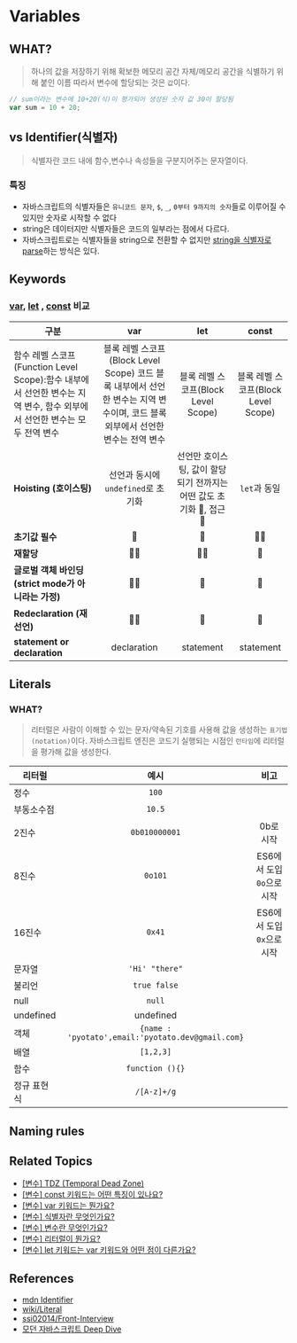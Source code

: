 # Variables

## WHAT?

> 하나의 값을 저장하기 위해 확보한 메모리 공간 자체/메모리 공간을 식별하기 위해 붙인 이름
> 따라서 변수에 할당되는 것은 `값`이다.

```js
// sum이라는 변수에 10+20(식)이 평가되어 생성된 숫자 값 30이 할당됨
var sum = 10 + 20;
```

## vs Identifier(식별자)

> 식별자란 코드 내에 함수,변수나 속성들을 구분지어주는 문자열이다.

### 특징

- 자바스크립트의 식별자들은 `유니코드 문자`, `$`, `_`, `0부터 9까지의 숫자`들로 이루어질 수 있지만 숫자로 시작할 수 없다
- string은 데이터지만 식별자들은 코드의 일부라는 점에서 다르다.
- 자바스크립트로는 식별자들을 string으로 전환할 수 없지만 [string을 식별자로 parse]()하는 방식은 있다.

## Keywords

### [var](), [let]() , [const]() 비교

| 구분       |                               var                     |                                                              let                   |                const                |
|---- | :-------------------------: | :------------------------------: |  :-------------------------: |                
| 함수 레벨 스코프(Function Level Scope):함수 내부에서 선언한 변수는 지역 변수, 함수 외부에서 선언한 변수는 모두 전역 변수 | 블록 레벨 스코프(Block Level Scope) 코드 블록 내부에서 선언한 변수는 지역 변수이며, 코드 블록 외부에서 선언한 변수는 전역 변수 | 블록 레벨 스코프(Block Level Scope) | 블록 레벨 스코프(Block Level Scope) |
| **Hoisting (호이스팅)**                              |                                            선언과 동시에 `undefined`로 초기화                                            |                             선언만 호이스팅, 값이 할당 되기 전까지는 어떤 값도 초기화 🙅, 접근 🙅                              |            `let`과 동일             |
| **초기값 필수**                                      |                                                            🙅                                                            |                                                               🙅                                                               |                 🙆‍♀️                  |
| **재할당**                                           |                                                            🙆‍♀️                                                            |                                                               🙆‍♀️                                                               |                 🙅                  |
| **글로벌 객체 바인딩 (strict mode가 아니라는 가정)** |                                                            🙆‍♀️                                                            |                                                               🙅                                                               |                 🙅                  |
| **Redeclaration (재선언)**                           |                                                            🙆‍♀️                                                            |                                                               🙅                                                               |                 🙅                  |
|**statement or declaration**|declaration|statement|statement|
## Literals

### WHAT?

> 리터럴은 사람이 이해할 수 있는 문자/약속된 기호를 사용해 값을 생성하는 `표기법(notation)`이다.
> 자바스크립트 엔진은 코드기 실행되는 시점인 `런타임`에 리터럴을 평가해 값을 생성한다.

| 리터럴      |                       예시                        |            비고            |
| ----------- | :-----------------------------------------------: | :------------------------: |
| 정수        |                       `100`                       |                            |
| 부동소수점  |                      `10.5`                       |                            |
| 2진수       |                   `0b010000001`                   |         0b로 시작          |
| 8진수       |                      `0o101`                      | ES6에서 도입 `0o`으로 시작 |
| 16진수      |                      `0x41`                       | ES6에서 도입 `0x`으로 시작 |
| 문자열      |                  `'Hi' "there"`                   |                            |
| 불리언      |                   `true false`                    |                            |
| null        |                      `null`                       |                            |
| undefined   |                     undefined                     |                            |
| 객체        | `{name : 'pyotato',email:'pyotato.dev@gmail.com}` |                            |
| 배열        |                     `[1,2,3]`                     |                            |
| 함수        |                  `function (){}`                  |                            |
| 정규 표현식 |                    `/[A-z]+/g`                    |                            |

## Naming rules

## Related Topics

- [[변수] TDZ (Temporal Dead Zone)](https://github.com/Pyotato/tech_interview/blob/JS/variable/TDZ.md)
- [[변수] const 키워드는 어떤 특징이 있나요?]()
- [[변수] var 키워드는 뭔가요?]()
- [[변수] 식별자란 무엇인가요?](https://github.com/Pyotato/tech_interview/blob/JS/variable/variables.md#vs-identifier%EC%8B%9D%EB%B3%84%EC%9E%90)
- [[변수] 변수란 무엇인가요?](https://github.com/Pyotato/tech_interview/blob/JS/variable/variables.md#what)
- [[변수] 리터럴이 뭔가요?](https://github.com/Pyotato/tech_interview/blob/JS/variable/variables.md#Literals)
- [[변수] let 키워드는 var 키워드와 어떤 점이 다른가요?](https://github.com/Pyotato/tech_interview/blob/JS/variable/variables.md#keywords)

## References

- [mdn Identifier](https://developer.mozilla.org/en-US/docs/Glossary/Identifier)
- [wiki/Literal](<https://en.wikipedia.org/wiki/Literal_(computer_programming)>)
- [ssi02014/Front-Interview](https://github.com/ssi02014/Front-Interview/blob/master/documents/JavaScript/value-literal-statement.md)
- [모던 자바스크립트 Deep Dive](https://www.yes24.com/Product/Goods/92742567)
